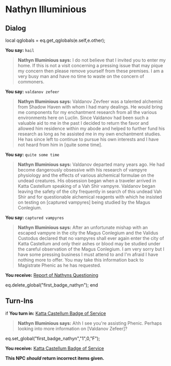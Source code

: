# Nathyn Illuminious
## Dialog

local qglobals = eq.get_qglobals(e.self,e.other);


**You say:** `hail`



>**Nathyn Illuminious says:** I do not believe that I invited you to enter my home. If this is not a visit concerning a pressing issue that may pique my concern then please remove yourself from these premises. I am a very busy man and have no time to waste on the concern of commoners.

**You say:** `valdanov zefeer`



>**Nathyn Illuminious says:** Valdanov Zevfeer was a talented alchemist from Shadow Haven with whom I had many dealings. He would bring me components for my enchantment research from all the various environments here on Luclin. Since Valdanov had been such a valuable aid to me in the past I decided to return the favor and allowed him residence within my abode and helped to further fund his research as long as he assisted me in my own enchantment studies. He has since left to continue to pursue his own interests and I have not heard from him in [quite some time].

**You say:** `quite some time`



>**Nathyn Illuminious says:** Valdanov departed many years ago. He had become dangerously obsessive with his research of vampyre physiology and the effects of various alchemical formulae on the undead creatures. His obsession began when a traveler arrived in Katta Castellum speaking of a Vah Shir vampyre. Valdanov began leaving the safety of the city frequently in search of this undead Vah Shir and for questionable alchemical reagents with which he insisted on testing on [captured vampyres] being studied by the Magus Conlegium.

**You say:** `captured vampyres`



>**Nathyn Illuminious says:** After an unfortunate mishap with an escaped vampyre in the city the Magus Conlegium and the Validus Custodus declared that no vampyres shall ever again enter the city of Katta Castellum and only their ashes or blood may be studied under the careful observation of the Magus Conlegium. I am very sorry but I have some pressing business I must attend to and I'm afraid I have nothing more to offer. You may take this information back to Magistrate Phenic as he has requested.


 **You receive:**  [Report of Nathyns Questioning](/item/31755) 


eq.delete_global("first_badge_nathyn");
end

## Turn-Ins





if **You turn in:** [Katta Castellum Badge of Service](/item/31752)


>**Nathyn Illuminious says:** Ahh I see you're assisting Phenic. Perhaps looking into more information on [Valdanov Zefeer]?


eq.set_global("first_badge_nathyn","1",0,"F");


 **You receive:**  [Katta Castellum Badge of Service](/item/31754) 

**This NPC *should* return incorrect items given.**
